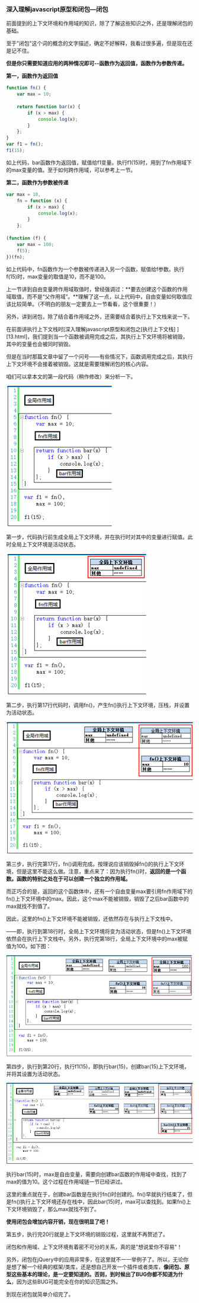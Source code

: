 ### 深入理解javascript原型和闭包—闭包

前面提到的上下文环境和作用域的知识，除了了解这些知识之外，还是理解闭包的基础。

至于"闭包"这个词的概念的文字描述，确定不好解释，我看过很多遍，但是现在还是记不住。

**但是你只需要知道应用的两种情况即可--函数作为返回值，函数作为参数传递。**

**第一，函数作为返回值**

```javascript
function fn() {
    var max = 10;
    
    return function bar(x) {
        if (x > max) {
            console.log(x);
        }
    };
}
var f1 = fn();
f1(15);
```

如上代码，bar函数作为返回值，赋值给f1变量。执行f1(15)时，用到了fn作用域下的max变量的值。至于如何跨作用域，可以参考上一节。

**第二，函数作为参数被传递**

```javascript
var max = 10,
	fn = function (x) {
        if (x > max) {
            console.log(x);
        }
	};
	
(function (f) {
    var max = 100;
    f(5);
})(fn);
```

如上代码中，fn函数作为一个参数被传递进入另一个函数，赋值给f参数。执行f(15)时，max变量的取值是10，而不是100。

 上一节讲到自由变量跨作用域取值时，曾经强调过：**要去创建这个函数的作用域取值，而不是“父作用域”。**理解了这一点，以上代码中，自由变量如何取值应该比较简单。（不明白的朋友一定要去上一节看看，这个很重要！） 

另外，讲到闭包，除了结合着作用域之外，还需要结合着执行上下文栈来说一下。

在前面讲执行上下文栈时[深入理解javascript原型和闭包之[执行上下文栈] ][13.html]，我们提到当一个函数被调用完成之后，其执行上下文环境将被销毁，其中的变量也会被同时销毁。

但是在当时那篇文章中留了一个问号——有些情况下，函数调用完成之后，其执行上下文环境不会接着被销毁。这就是需要理解闭包的核心内容。

咱们可以拿本文的第一段代码（稍作修改）来分析一下。

![16f879b5b51541a1](../.vuepress/public/260749156077205.png)

第一步，代码执行前生成全局上下文环境，并在执行时对其中的变量进行赋值。此时全局上下文环境是活动状态。

![16f879b5b51541a1](../.vuepress/public/260749349988764.png)

第二步，执行第17行代码时，调用fn()，产生fn()执行上下文环境，压栈，并设置为活动状态。

![16f879b5b51541a1](../.vuepress/public/260750319351092.png)

第三步，执行完第17行，fn()调用完成。按理说应该销毁掉fn()的执行上下文环境，但是这里不能这么做。注意，重点来了：因为执行fn()时，**返回的是一个函数。函数的特别之处在于可以创建一个独立的作用域。**

而正巧合的是，返回的这个函数体中，还有一个自由变量max要引用fn作用域下的fn()上下文环境中的max。因此，这个max不能被销毁，销毁了之后bar函数中的max就找不到值了。 

因此，这里的fn()上下文环境不能被销毁，还依然存在与执行上下文栈中。

 ——即，执行到第18行时，全局上下文环境将变为活动状态，但是fn()上下文环境依然会在执行上下文栈中。另外，执行完第18行，全局上下文环境中的max被赋值为100。如下图：

![16f879b5b51541a1](../.vuepress/public/260957500455644.png)

第四步，执行到第20行，执行f1(15)，即执行bar(15)，创建bar(15)上下文环境，并将其设置为活动状态。

![16f879b5b51541a1](../.vuepress/public/260958057327369.png)

 执行bar(15)时，max是自由变量，需要向创建bar函数的作用域中查找，找到了max的值为10。这个过程在作用域链一节已经讲过。

这里的重点就在于，创建bar函数是在执行fn()时创建的。fn()早就执行结束了，但是fn()执行上下文环境还存在栈中，因此bar(15)时，max可以查找到。如果fn()上下文环境销毁了，那么max就找不到了。

**使用闭包会增加内容开销，现在很明显了吧！**

第五步，执行完20行就是上下文环境的销毁过程，这里就不再赘述了。

闭包和作用域、上下文环境有着密不可分的关系，真的是"想说爱你不容易"！

另外，闭包在jQuery中的应用非常多，在这里就不一一举例子了。所以，无论你是想了解一个经典的框架/类库，还是想自己开发一个插件或者类库，**像闭包、原型这些基本的理论，是一定要知道的。否则，到时候出了BUG你都不知道为什么**，因为这些BUG可能完全在你的知识范围之外。

到现在闭包就简单介绍完了。